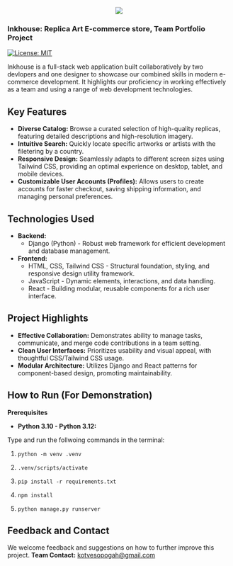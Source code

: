 <p align="center"><img src="https://i.postimg.cc/W34s3Vcj/ink-house-logo.png" /></p>


### Inkhouse: Replica Art E-commerce store, Team Portfolio Project

[![License: MIT](https://img.shields.io/badge/License-MIT-yellow.svg)](https://opensource.org/licenses/MIT)

Inkhouse is a full-stack web application built collaboratively by two devlopers and one designer to showcase our combined skills in modern e-commerce development. It highlights our proficiency in working effectively as a team and using a range of web development technologies.

## Key Features

- **Diverse Catalog:** Browse a curated selection of high-quality replicas, featuring detailed descriptions and high-resolution imagery.
- **Intuitive Search:** Quickly locate specific artworks or artists with the filetering by a country.
- **Responsive Design:** Seamlessly adapts to different screen sizes using Tailwind CSS, providing an optimal experience on desktop, tablet, and mobile devices.
- **Customizable User Accounts (Profiles):** Allows users to create accounts for faster checkout, saving shipping information, and managing personal preferences.

## Technologies Used

- **Backend:**
  - Django (Python) - Robust web framework for efficient development and database management.
- **Frontend:**
  - HTML, CSS, Tailwind CSS - Structural foundation, styling, and responsive design utility framework.
  - JavaScript - Dynamic elements, interactions, and data handling.
  - React - Building modular, reusable components for a rich user interface.

## Project Highlights

- **Effective Collaboration:** Demonstrates ability to manage tasks, communicate, and merge code contributions in a team setting.
- **Clean User Interfaces:** Prioritizes usability and visual appeal, with thoughtful CSS/Tailwind CSS usage.
- **Modular Architecture:** Utilizes Django and React patterns for component-based design, promoting maintainability.

## How to Run (For Demonstration)

**Prerequisites**

- **Python 3.10 - Python 3.12:**

Type and run the follwoing commands in the terminal:

1. `python -m venv .venv`
  
2. `.venv/scripts/activate`
  
3. `pip install -r requirements.txt`
  
4. `npm install`
  
5. `python manage.py runserver`
  

## Feedback and Contact

We welcome feedback and suggestions on how to further improve this project. 
**Team Contact:** kotvesopogah@gmail.com
